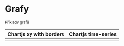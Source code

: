 # Grafy
<sup>Příklady grafů</sup>


<bdl-fmi id="id4" src="BurkhoffFMI.js" 
         fminame="Cardiovascular_Model_Burkhoff_HemodynamicsBurkhoff_0shallow"
         tolerance="0.000001" starttime="0" guid="{b5629132-3ba6-4153-87c2-f3ff108e1920}"
         valuereferences="33554435,637534265,637534241,637534290,16777312,637534466,637534294,637534268"
         valuelabels="Left Ventricle Volume,Pressure in Left Ventricle,Pressure in Aorta, Pressure in Left Atria, Heart Rate, LA elastance,MV open, AOV open"
         inputs="id1,16777312,1,60"
         controlid="id5"></bdl-fmi>

<bdl-range id="id1" min="40" max="180" step="1" default="60" title="Srdeční tep:"></bdl-range>

| Chartjs xy with borders | Chartjs time-series |
| ---------- | ------------ |
| <bdl-chartjs-xy id="id10" width="400" height="400" fromid="id4" labels="Pressure in Left Ventricle, Left Ventricle Volume" initialdata=";;0,0.00015;0,28000;0,0.00015;0,1400" refindex="0" refvalues="2"></bdl-chartjs-xy> | <bdl-chartjs-time   id="id10"  width="700"  height="400"  fromid="id4"  labels="Pressure in Aorta,Pressure in Left Ventricle, Left Ventricle Volume" initialdata="0,1,2,3,4;2,2,2,2;3,2,4;1,5,3;2,2,3,2"  refindex="1"  refvalues="3"></bdl-chartjs-time> |

<bdl-animate-control id="id5" fromid="id4" speedfactor="20" segments="3;5;14;17;29" segmentlabels="4b plnění atriální systola;1 systola komor - isovolumická kontrakce;2 systola komor - ejekce;3 isovolumická relaxace;4a plnění" segmentcond="6,eq,0;7,eq,1;7,eq,0;6,eq,1;5,gt,0.001"></bdl-animate-control>

<bdl-animate-gif fromid="id5" src="doc/heart.gif"></bdl-animate-gif>
